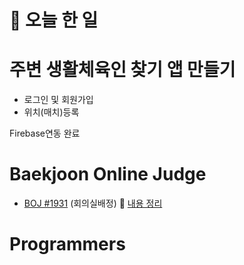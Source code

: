 # :thought_balloon: __오늘 한 일__

# __주변 생활체육인 찾기 앱 만들기__
* 로그인 및 회원가입
* 위치(매치)등록

Firebase연동 완료

# __Baekjoon Online Judge__
* [BOJ #1931](https://www.acmicpc.net/problem/1931) (회의실배정)
:link: [내용 정리](https://github.com/seungrokoh/Beakjoon_OnlineJudge/tree/master/%231931/README.md)
# __Programmers__
